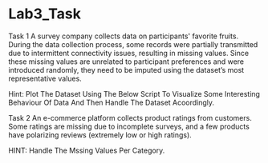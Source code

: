 # Lab3_Task

Task 1
A survey company collects data on participants' favorite fruits. During the data collection
process, some records were partially transmitted due to intermittent connectivity issues,
resulting in missing values. Since these missing values are unrelated to participant
preferences and were introduced randomly, they need to be imputed using the dataset’s
most representative values.

Hint: Plot The Dataset Using The Below Script To Visualize Some Interesting Behaviour
Of Data And Then Handle The Dataset Acoordingly.

Task 2
An e-commerce platform collects product ratings from customers. Some ratings are
missing due to incomplete surveys, and a few products have polarizing reviews (extremely
low or high ratings).

HINT: Handle The Mssing Values Per Category.
